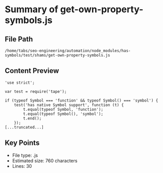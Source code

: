 # Summary of get-own-property-symbols.js
  
## File Path
`/home/tabs/seo-engineering/automation/node_modules/has-symbols/test/shams/get-own-property-symbols.js`

## Content Preview
```
'use strict';

var test = require('tape');

if (typeof Symbol === 'function' && typeof Symbol() === 'symbol') {
	test('has native Symbol support', function (t) {
		t.equal(typeof Symbol, 'function');
		t.equal(typeof Symbol(), 'symbol');
		t.end();
	});
[...truncated...]
```

## Key Points
- File type: .js
- Estimated size: 760 characters
- Lines: 30
